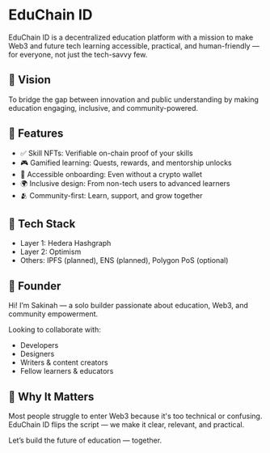 # EduChain ID

EduChain ID is a decentralized education platform with a mission to make Web3 and future tech learning accessible, practical, and human-friendly — for everyone, not just the tech-savvy few.

## 🚀 Vision
To bridge the gap between innovation and public understanding by making education engaging, inclusive, and community-powered.

## 🧩 Features
- ✅ Skill NFTs: Verifiable on-chain proof of your skills
- 🎮 Gamified learning: Quests, rewards, and mentorship unlocks
- 🧠 Accessible onboarding: Even without a crypto wallet
- 🌍 Inclusive design: From non-tech users to advanced learners
- 🫂 Community-first: Learn, support, and grow together

## 🔧 Tech Stack
- Layer 1: Hedera Hashgraph
- Layer 2: Optimism
- Others: IPFS (planned), ENS (planned), Polygon PoS (optional)

## 👤 Founder
Hi! I’m Sakinah — a solo builder passionate about education, Web3, and community empowerment.

Looking to collaborate with:
- Developers
- Designers
- Writers & content creators
- Fellow learners & educators

## 📌 Why It Matters
Most people struggle to enter Web3 because it's too technical or confusing. EduChain ID flips the script — we make it clear, relevant, and practical.

Let’s build the future of education — together.
